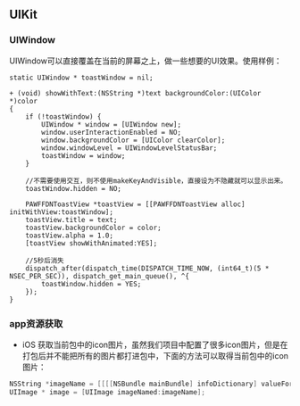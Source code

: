 ## UIKit

### UIWindow
UIWindow可以直接覆盖在当前的屏幕之上，做一些想要的UI效果。使用样例：

```oc
static UIWindow * toastWindow = nil;

+ (void) showWithText:(NSString *)text backgroundColor:(UIColor *)color
{
    if (!toastWindow) {
        UIWindow * window = [UIWindow new];
        window.userInteractionEnabled = NO;
        window.backgroundColor = [UIColor clearColor];
        window.windowLevel = UIWindowLevelStatusBar;
        toastWindow = window;
    }
    
    //不需要使用交互，则不使用makeKeyAndVisible，直接设为不隐藏就可以显示出来。
    toastWindow.hidden = NO;
    
    PAWFFDNToastView *toastView = [[PAWFFDNToastView alloc] initWithView:toastWindow];
    toastView.title = text;
    toastView.backgroundColor = color;
    toastView.alpha = 1.0;
    [toastView showWithAnimated:YES];
    
    //5秒后消失
    dispatch_after(dispatch_time(DISPATCH_TIME_NOW, (int64_t)(5 * NSEC_PER_SEC)), dispatch_get_main_queue(), ^{
        toastWindow.hidden = YES;
    });
}
```

### app资源获取
- iOS 获取当前包中的icon图片，虽然我们项目中配置了很多icon图片，但是在打包后并不能把所有的图片都打进包中，下面的方法可以取得当前包中的icon图片：
```Objective-C
NSString *imageName = [[[[NSBundle mainBundle] infoDictionary] valueForKeyPath:@"CFBundleIcons.CFBundlePrimaryIcon.CFBundleIconFiles"] lastObject];
UIImage * image = [UIImage imageNamed:imageName];
```